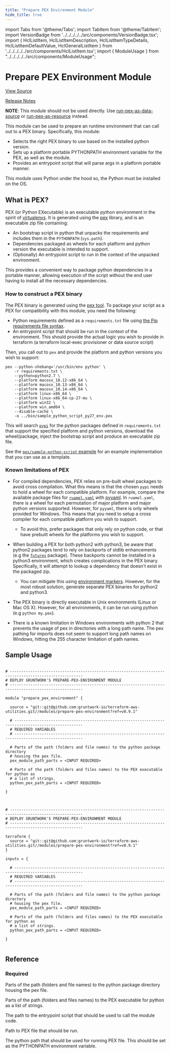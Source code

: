 ```yaml
---
title: "Prepare PEX Environment Module"
hide_title: true
---
```


import Tabs from '@theme/Tabs';
import TabItem from '@theme/TabItem';
import VersionBadge from '../../../../../src/components/VersionBadge.tsx';
import { HclListItem, HclListItemDescription, HclListItemTypeDetails, HclListItemDefaultValue, HclGeneralListItem } from '../../../../../src/components/HclListItem.tsx';
import { ModuleUsage } from "../../../../../src/components/ModuleUsage";

<VersionBadge repoTitle="Terraform Utility Modules" version="0.9.1" lastModifiedVersion="0.8.0"/>

# Prepare PEX Environment Module

<a href="https://github.com/gruntwork-io/terraform-aws-utilities/tree/v0.9.1/modules/prepare-pex-environment" className="link-button" title="View the source code for this module in GitHub.">View Source</a>

<a href="https://github.com/gruntwork-io/terraform-aws-utilities/releases/tag/v0.8.0" className="link-button" title="Release notes for only versions which impacted this module.">Release Notes</a>

**NOTE**: This module should not be used directly. Use [run-pex-as-data-source](https://github.com/gruntwork-io/terraform-aws-utilities/tree/v0.9.1/modules/run-pex-as-data-source) or
[run-pex-as-resource](https://github.com/gruntwork-io/terraform-aws-utilities/tree/v0.9.1/modules/run-pex-as-resource) instead.

This module can be used to prepare an runtime environment that can call out to a PEX binary. Specifically, this module:

*   Selects the right PEX binary to use based on the installed python version.
*   Sets up a platform portable PYTHONPATH environment variable for the PEX, as well as the module.
*   Provides an entrypoint script that will parse args in a platform portable manner.

This module uses Python under the hood so, the Python must be installed on the OS.

## What is PEX?

PEX (or Python EXecutable) is an executable python environment in the spirit of [virtualenvs](https://github.com/gruntwork-io/terraform-aws-utilities/tree/v0.9.1/modules/prepare-pex-environment/virtualenv.org). It is
generated using the [pex](https://github.com/pantsbuild/pex) library, and is an executable zip file containing:

*   An bootstrap script in python that unpacks the requirements and includes them in the `PYTHONPATH` (`sys.path`).
*   Dependencies packaged as wheels for each platform and python version the executable is intended to support.
*   (Optionally) An entrypoint script to run in the context of the unpacked environment.

This provides a convenient way to package python dependencies in a portable manner, allowing execution of the script
without the end user having to install all the necessary dependencies.

### How to construct a PEX binary

The PEX binary is generated using the [pex tool](https://github.com/pantsbuild/pex). To package your script as a PEX for
compatibility with this module, you need the following:

*   Python requirements defined as a `requirements.txt` file using [the Pip requirements file
    syntax](https://pip.pypa.io/en/stable/reference/pip_install/?highlight=requirements%20file#requirements-file-format).
*   An entrypoint script that should be run in the context of the environment. This should provide the actual logic
    you wish to provide in terraform (a terraform local-exec provisioner or data source script)

Then, you call out to `pex` and provide the platform and python versions you wish to support:

```
pex --python-shebang='/usr/bin/env python' \
    -r requirements.txt \
    --python=python2.7 \
    --platform macosx_10.12-x86_64 \
    --platform macosx_10.13-x86_64 \
    --platform macosx_10.14-x86_64 \
    --platform linux-x86_64 \
    --platform linux-x86_64-cp-27-mu \
    --platform win32 \
    --platform win_amd64 \
    --disable-cache \
    -o ../bin/sample_python_script_py27_env.pex
```

This will search [`pypi`](https://pypi.org/) for the python packages defined in `requirements.txt` that support the
specified platform and python versions, download the wheel/package, inject the bootstrap script and produce an
executable zip file.

See the [`pex/sample-python-script` example](https://github.com/gruntwork-io/terraform-aws-utilities/tree/v0.9.1/examples/pex/sample-python-script) for an example implementation that you
can use as a template.

### Known limitations of PEX

*   For compiled dependencies, PEX relies on pre-built wheel packages to avoid cross compilation. What this means is that
    the chosen `pypi` needs to hold a wheel for each compatible platform. For example, compare the available package files
    for [`ruamel.yaml`](https://pypi.org/project/ruamel.yaml/#files) with
    [pyyaml](https://pypi.org/project/PyYAML/#files). In `ruamel.yaml`, there is a wheel for each permutation of major
    platform and major python versions supported. However, for `pyyaml`, there is only wheels provided for Windows.
    This means that you need to setup a cross compiler for each compatible platform you wish to support.
    *   To avoid this, prefer packages that only rely on python code, or that have prebuilt wheels for the platforms you
        wish to support.

*   When building a PEX for both python2 with python3, be aware that python2 packages tend to rely on backports of stdlib
    enhancements (e.g the [`futures`](https://pypi.org/project/futures/) package). These backports cannot be installed in
    a python3 environment, which creates complications in the PEX binary. Specifically, it will attempt to lookup a
    dependency that doesn't exist in the packaged zip.
    *   You can mitigate this using [environment markers](https://www.python.org/dev/peps/pep-0508/#environment-markers).
        However, for the most robust solution, generate separate PEX binaries for python2 and python3.

*   The PEX binary is directly executable in Unix environments (Linux or Mac OS X). However, for all environments, it can
    be run using python (e.g `python my.pex`).

*   There is a known limitation in Windows environments with python 2 that prevents the usage of pex in directories with a
    long path name. The pex pathing for imports does not seem to support long path names on Windows, hitting the 255
    character limitation of path names.

## Sample Usage

<Tabs>
<TabItem value="terraform" label="Terraform" default>

```hcl title="main.tf"

# ------------------------------------------------------------------------------------------------------
# DEPLOY GRUNTWORK'S PREPARE-PEX-ENVIRONMENT MODULE
# ------------------------------------------------------------------------------------------------------

module "prepare_pex_environment" {

  source = "git::git@github.com:gruntwork-io/terraform-aws-utilities.git//modules/prepare-pex-environment?ref=v0.9.1"

  # ----------------------------------------------------------------------------------------------------
  # REQUIRED VARIABLES
  # ----------------------------------------------------------------------------------------------------

  # Parts of the path (folders and file names) to the python package directory
  # housing the pex file.
  pex_module_path_parts = <INPUT REQUIRED>

  # Parts of the path (folders and files names) to the PEX executable for python as
  # a list of strings.
  python_pex_path_parts = <INPUT REQUIRED>

}


```

</TabItem>
<TabItem value="terragrunt" label="Terragrunt" default>

```hcl title="terragrunt.hcl"

# ------------------------------------------------------------------------------------------------------
# DEPLOY GRUNTWORK'S PREPARE-PEX-ENVIRONMENT MODULE
# ------------------------------------------------------------------------------------------------------

terraform {
  source = "git::git@github.com:gruntwork-io/terraform-aws-utilities.git//modules/prepare-pex-environment?ref=v0.9.1"
}

inputs = {

  # ----------------------------------------------------------------------------------------------------
  # REQUIRED VARIABLES
  # ----------------------------------------------------------------------------------------------------

  # Parts of the path (folders and file names) to the python package directory
  # housing the pex file.
  pex_module_path_parts = <INPUT REQUIRED>

  # Parts of the path (folders and files names) to the PEX executable for python as
  # a list of strings.
  python_pex_path_parts = <INPUT REQUIRED>

}


```

</TabItem>
</Tabs>




## Reference

<Tabs>
<TabItem value="inputs" label="Inputs" default>

### Required

<HclListItem name="pex_module_path_parts" requirement="required" type="list(string)">
<HclListItemDescription>

Parts of the path (folders and file names) to the python package directory housing the pex file.

</HclListItemDescription>
</HclListItem>

<HclListItem name="python_pex_path_parts" requirement="required" type="list(string)">
<HclListItemDescription>

Parts of the path (folders and files names) to the PEX executable for python as a list of strings.

</HclListItemDescription>
</HclListItem>

</TabItem>
<TabItem value="outputs" label="Outputs">

<HclListItem name="entrypoint_path">
<HclListItemDescription>

The path to the entrypoint script that should be used to call the module code.

</HclListItemDescription>
</HclListItem>

<HclListItem name="pex_path">
<HclListItemDescription>

Path to PEX file that should be run.

</HclListItemDescription>
</HclListItem>

<HclListItem name="python_path">
<HclListItemDescription>

The python path that should be used for running PEX file. This should be set as the PYTHONPATH environment variable.

</HclListItemDescription>
</HclListItem>

</TabItem>
</Tabs>


<!-- ##DOCS-SOURCER-START
{
  "originalSources": [
    "https://github.com/gruntwork-io/terraform-aws-utilities/tree/v0.9.1/modules/prepare-pex-environment/readme.md",
    "https://github.com/gruntwork-io/terraform-aws-utilities/tree/v0.9.1/modules/prepare-pex-environment/variables.tf",
    "https://github.com/gruntwork-io/terraform-aws-utilities/tree/v0.9.1/modules/prepare-pex-environment/outputs.tf"
  ],
  "sourcePlugin": "module-catalog-api",
  "hash": "95f431b24d9f66130352233e2b56237f"
}
##DOCS-SOURCER-END -->

